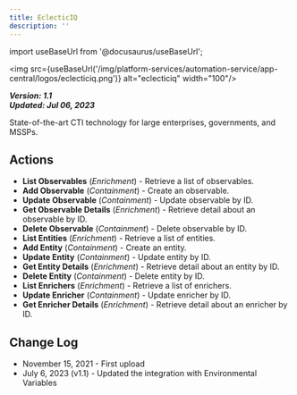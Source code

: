 ```yaml
---
title: EclecticIQ
description: ''
---
```

import useBaseUrl from '@docusaurus/useBaseUrl';

<img src={useBaseUrl('/img/platform-services/automation-service/app-central/logos/eclecticiq.png')} alt="eclecticiq" width="100"/>

***Version: 1.1  
Updated: Jul 06, 2023***

State-of-the-art CTI technology for large enterprises, governments, and MSSPs.

## Actions

* **List Observables** (*Enrichment*) - Retrieve a list of observables.
* **Add Observable** (*Containment*) - Create an observable.
* **Update Observable** (*Containment*) - Update observable by ID.
* **Get Observable Details** (*Enrichment*) - Retrieve detail about an observable by ID.
* **Delete Observable** (*Containment*) - Delete observable by ID.
* **List Entities** (*Enrichment*) - Retrieve a list of entities.
* **Add Entity** (*Containment*) - Create an entity.
* **Update Entity** (*Containment*) - Update entity by ID.
* **Get Entity Details** (*Enrichment*) - Retrieve detail about an entity by ID.
* **Delete Entity** (*Containment*) - Delete entity by ID.
* **List Enrichers** (*Enrichment*) - Retrieve a list of enrichers.
* **Update Enricher** (*Containment*) - Update enricher by ID.
* **Get Enricher Details** (*Enrichment*) - Retrieve detail about an enricher by ID.

## Change Log

* November 15, 2021 - First upload
* July 6, 2023 (v1.1) - Updated the integration with Environmental Variables
